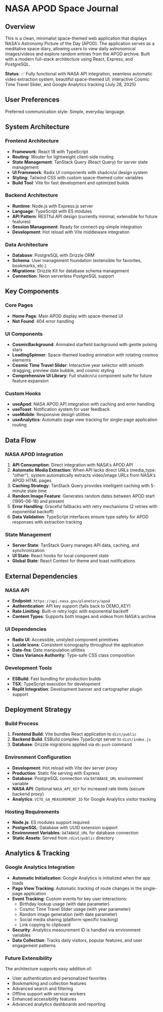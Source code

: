 # NASA APOD Space Journal

## Overview

This is a clean, minimalist space-themed web application that displays NASA's Astronomy Picture of the Day (APOD). The application serves as a meditative space diary, allowing users to view daily astronomical images/videos and explore random entries from the APOD archive. Built with a modern full-stack architecture using React, Express, and PostgreSQL.

**Status**: ✅ Fully functional with NASA API integration, seamless automatic video extraction system, beautiful space-themed UI, interactive Cosmic Time Travel Slider, and Google Analytics tracking (July 28, 2025)

## User Preferences

Preferred communication style: Simple, everyday language.

## System Architecture

### Frontend Architecture
- **Framework**: React 18 with TypeScript
- **Routing**: Wouter for lightweight client-side routing
- **State Management**: TanStack Query (React Query) for server state management
- **UI Framework**: Radix UI components with shadcn/ui design system
- **Styling**: Tailwind CSS with custom space-themed color variables
- **Build Tool**: Vite for fast development and optimized builds

### Backend Architecture
- **Runtime**: Node.js with Express.js server
- **Language**: TypeScript with ES modules
- **API Pattern**: RESTful API design (currently minimal, extensible for future features)
- **Session Management**: Ready for connect-pg-simple integration
- **Development**: Hot reload with Vite middleware integration

### Data Architecture
- **Database**: PostgreSQL with Drizzle ORM
- **Schema**: User management foundation (extensible for favorites, bookmarks, etc.)
- **Migrations**: Drizzle Kit for database schema management
- **Connection**: Neon serverless PostgreSQL support

## Key Components

### Core Pages
- **Home Page**: Main APOD display with space-themed UI
- **Not Found**: 404 error handling

### UI Components
- **CosmicBackground**: Animated starfield background with gentle pulsing stars
- **LoadingSpinner**: Space-themed loading animation with rotating cosmos elements
- **Cosmic Time Travel Slider**: Interactive year selector with smooth dragging, preview date bubble, and cosmic styling
- **Comprehensive UI Library**: Full shadcn/ui component suite for future feature expansion

### Custom Hooks
- **useApod**: NASA APOD API integration with caching and error handling
- **useToast**: Notification system for user feedback
- **useMobile**: Responsive design utilities
- **useAnalytics**: Automatic page view tracking for single-page application routing

## Data Flow

### NASA APOD Integration
1. **API Consumption**: Direct integration with NASA's APOD API
2. **Automatic Media Extraction**: When API lacks direct URLs (media_type: "other"), system automatically extracts video/image URLs from NASA's APOD HTML pages
3. **Caching Strategy**: TanStack Query provides intelligent caching with 5-minute stale time
4. **Random Image Feature**: Generates random dates between APOD start (1995-06-16) and present
5. **Error Handling**: Graceful fallbacks with retry mechanisms (2 retries with exponential backoff)
6. **Data Validation**: TypeScript interfaces ensure type safety for APOD responses with extraction tracking

### State Management
- **Server State**: TanStack Query manages API data, caching, and synchronization
- **UI State**: React hooks for local component state
- **Global State**: React Context for theme and toast notifications

## External Dependencies

### NASA API
- **Endpoint**: `https://api.nasa.gov/planetary/apod`
- **Authentication**: API key support (falls back to DEMO_KEY)
- **Rate Limiting**: Built-in retry logic with exponential backoff
- **Content Types**: Supports both images and videos from NASA's archive

### UI Dependencies
- **Radix UI**: Accessible, unstyled component primitives
- **Lucide Icons**: Consistent iconography throughout the application
- **Date-fns**: Date manipulation utilities
- **Class Variance Authority**: Type-safe CSS class composition

### Development Tools
- **ESBuild**: Fast bundling for production builds
- **TSX**: TypeScript execution for development
- **Replit Integration**: Development banner and cartographer plugin support

## Deployment Strategy

### Build Process
1. **Frontend Build**: Vite bundles React application to `dist/public`
2. **Backend Build**: ESBuild compiles TypeScript server to `dist/index.js`
3. **Database**: Drizzle migrations applied via `db:push` command

### Environment Configuration
- **Development**: Hot reload with Vite dev server proxy
- **Production**: Static file serving with Express
- **Database**: PostgreSQL connection via `DATABASE_URL` environment variable
- **NASA API**: Optional `NASA_API_KEY` for increased rate limits (secure backend proxy)
- **Analytics**: `VITE_GA_MEASUREMENT_ID` for Google Analytics visitor tracking

### Hosting Requirements
- **Node.js**: ES modules support required
- **PostgreSQL**: Database with UUID extension support
- **Environment Variables**: `DATABASE_URL` for database connection
- **Static Assets**: Served from `/dist/public` directory

## Analytics & Tracking

### Google Analytics Integration
- **Automatic Initialization**: Google Analytics is initialized when the app loads
- **Page View Tracking**: Automatic tracking of route changes in the single-page application
- **Event Tracking**: Custom events for key user interactions:
  - Birthday lookup usage (with date parameter)
  - Cosmic Time Travel Slider usage (with year parameter)
  - Random image generation (with date parameter)
  - Social media sharing (platform-specific tracking)
  - Link copying to clipboard
- **Security**: Analytics measurement ID is handled via environment variables
- **Data Collection**: Tracks daily visitors, popular features, and user engagement patterns

### Future Extensibility
The architecture supports easy addition of:
- User authentication and personalized favorites
- Bookmarking and collection features
- Advanced search and filtering
- Offline support with service workers
- Enhanced accessibility features
- Advanced analytics dashboards and reporting